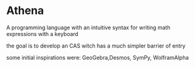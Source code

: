 # Athena

A programming language with an intuitive syntax for writing math expressions with a keyboard

the goal is to develop an CAS witch has a much simpler barrier of entry

some initial inspirations were: GeoGebra,Desmos, SymPy, WolframAlpha
